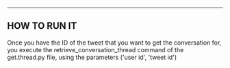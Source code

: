 
-------------
HOW TO RUN IT
-------------

Once you have the ID of the tweet that you want to get the conversation for, you execute the retrieve_conversation_thread command of the get.thread.py file, using the parameters ('user id', 'tweet id')
